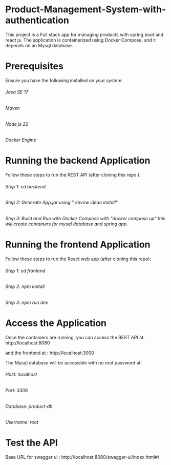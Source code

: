 # Product-Management-System-with-authentication

This project is a Full stack app for managing products with spring boot and react js. The application is containerized using Docker Compose, and it depends on an Mysql database.

# Prerequisites

Ensure you have the following installed on your system:

<h6>Java SE 17</h6>
<h6>Maven</h6>
<h6>Node js 22</h6>
<h6>Docker Engine</h6>

# Running the backend Application

Follow these steps to run the REST API (after cloning this repo ):

<h6>Step 1: cd backend</h6>

<h6>Step 2: Generate App.jar using  "./mvnw clean install"</h6>

<h6>Step 3: Build and Run with Docker Compose with  "docker compose up" 
this will create containers for mysql database and spring app.</h6>

# Running the frontend Application

Follow these steps to run the React web app (after cloning this repo):

<h6>Step 1: cd frontend</h6>

<h6>Step 2: npm install</h6>

<h6>Step 3: npm run dev</h6>

# Access the Application

Once the containers are running, you can access the REST API at: http://localhost:8080

and the frontend at : http://localhost:3000

The Mysql database will be accessible with no root password at:

<h6>Host: localhost</h6>

<h6>Port: 3306</h6>

<h6>Database: product-db</h6>

<h6>Username: root</h6>


# Test the API

Base URL for swagger ui : http://localhost:8080/swagger-ui/index.html#/